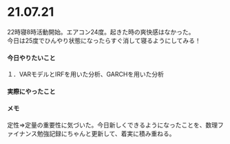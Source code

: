 # 21.07.21

22時寝8時活動開始。エアコン24度。起きた時の爽快感はなかった。  
今日は25度でひんやり状態になったらすぐ消して寝るようにしてみる！  

#### 今日やりたいこと

１．VARモデルとIRFを用いた分析、GARCHを用いた分析

#### 実際にやったこと


#### メモ

定性⇒定量の重要性に気づいた。今日新しくできるようになったことを、数理ファイナンス勉強記録にちゃんと更新して、着実に積み重ねる。
